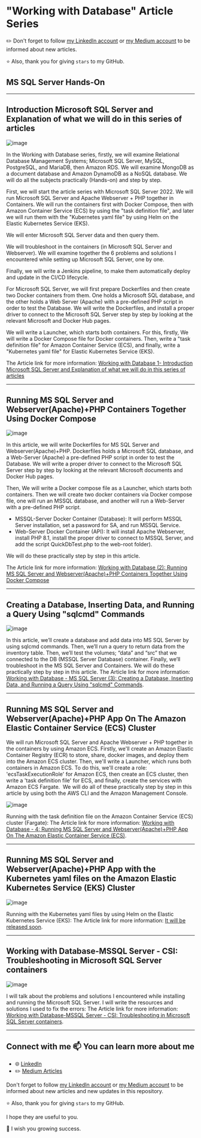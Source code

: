 # "Working with Database" Article Series

✏️ Don't forget to follow [my LinkedIn account](https://www.linkedin.com/in/cumhurakkaya/) or [my Medium account](https://cmakkaya.medium.com/) to be informed about new articles.

⭐ Also, thank you for giving `stars` to my GitHub.


## MS SQL Server Hands-On

----------------------------------------------------------------------------------------------------------------------------
## Introduction Microsoft SQL Server and Explanation of what we will do in this series of articles

![image](https://github.com/cmakkaya/mssql-server-handson/assets/110052470/6108280e-f26c-4835-b235-aae80065f7e8)

In the Working with Database series, firstly, we will examine Relational Database Management Systems; Microsoft SQL Server, MySQL, PostgreSQL, and MariaDB, then Amazon RDS. We will examine MongoDB as a document database and Amazon DynamoDB as a NoSQL database. We will do all the subjects practically (Hands-on) and step by step.

First, we will start the article series with Microsoft SQL Server 2022. We will run Microsoft SQL Server and Apache Webserver + PHP together in Containers. We will run the containers first with Docker Compose, then with Amazon Container Service (ECS) by using the "task definition file", and later we will run them with the "Kubernetes yaml file" by using Helm on the Elastic Kubernetes Service (EKS).

We will enter Microsoft SQL Server data and then query them.

We will troubleshoot in the containers (in Microsoft SQL Server and Webserver). We will examine together the 6 problems and solutions I encountered while setting up Microsoft SQL Server, one by one.

Finally, we will write a Jenkins pipeline, to make them automatically deploy and update in the CI/CD lifecycle.

For Microsoft SQL Server, we will first prepare Dockerfiles and then create two Docker containers from them. One holds a Microsoft SQL database, and the other holds a Web Server (Apache) with a pre-defined PHP script in order to test the Database. We will write the Dockerfiles, and install a proper driver to connect to the Microsoft SQL Server step by step by looking at the relevant Microsoft and Docker Hub pages.

We will write a Launcher, which starts both containers. For this, firstly, We will write a Docker Compose file for Docker containers. Then, write a "task definition file" for Amazon Container Service (ECS), and finally, write a "Kubernetes yaml file" for Elastic Kubernetes Service (EKS).

The Article link for more information: [Working with Database 1- Introduction Microsoft SQL Server and Explanation of what we will do in this series of articles](https://cmakkaya.medium.com/working-database-1-introduction-microsoft-sql-server-and-explanation-of-what-we-will-do-in-this-105bebf66a55) 

----------------------------------------------------------------------------------------------------------------------------
## Running MS SQL Server and Webserver(Apache)+PHP Containers Together Using Docker Compose

![image](https://github.com/cmakkaya/mssql-server-handson/assets/110052470/deeb21ab-8861-41d9-ba26-6f42b35b3ec8)

In this article, we will write Dockerfiles for MS SQL Server and Webserver(Apache)+PHP. Dockerfiles holds a Microsoft SQL database, and a Web-Server (Apache) a pre-defined PHP script in order to test the Database. We will write a proper driver to connect to the Microsoft SQL Server step by step by looking at the relevant Microsoft documents and Docker Hub pages.

Then, We will write a Docker compose file as a Launcher, which starts both containers. Then we will create two docker containers via Docker compose file, one will run an MSSQL database, and another will run a Web-Server with a pre-defined PHP script.
* MSSQL-Server Docker Container (Database): It will perform MSSQL Server installation, set a password for SA, and run MSSQL Service.
* Web-Server Docker Container (API): It will install Apache Webserver, install PHP 8.1, install the proper driver to connect to MSSQL Server, and add the script QuickDbTest.php to the web-root folder).

We will do these practically step by step in this article.

The Article link for more information: [Working with Database (2): Running MS SQL Server and Webserver(Apache)+PHP Containers Together Using Docker Compose](https://cmakkaya.medium.com/working-with-database-2-running-ms-sql-server-and-webserver-apache-php-containers-together-3dea9a263105) 


-----------------------------------------------------------------------------------------------------------------------------
## Creating a Database, Inserting Data, and Running a Query Using "sqlcmd" Commands

![image](https://github.com/user-attachments/assets/e8c859b2-4070-4554-b04a-afb1e12fc5e2)

In this article, we’ll create a database and add data into MS SQL Server by using sqlcmd commands. Then, we’ll run a query to return data from the inventory table. Then, we’ll test the volumes; “data” and “src” that we connected to the DB (MSSQL Server Database) container. Finally, we’ll troubleshoot in the MS SQL Server and Containers.
We will do these practically step by step in this article.
The Article link for more information: [Working with Database - MS SQL Server (3): Creating a Database, Inserting Data, and Running a Query Using "sqlcmd" Commands](https://cmakkaya.medium.com/working-with-database-ms-sql-server-3-creating-a-database-inserting-data-and-running-a-aa580206cdd6).


-----------------------------------------------------------------------------------------------------------------------------
## Running MS SQL Server and Webserver(Apache)+PHP App On The Amazon Elastic Container Service (ECS) Cluster

We will run Microsoft SQL Server and Apache Webserver + PHP together in the containers by using Amazon ECS. Firstly, we'll create an Amazon Elastic Container Registry (ECR) to store, share, docker images, and deploy them into the Amazon ECS cluster. Then, we'll write a Launcher, which runs both containers in Amazon ECS. To do this, we'll create a role: 'ecsTaskExecutionRole' for Amazon ECS, then create an ECS cluster, then write a 'task definition file' for ECS, and finally, create the services with Amazon ECS Fargate. 
We will do all of these practically step by step in this article by using both the AWS CLI and the Amazon Management Console.

![image](https://github.com/user-attachments/assets/9dae5d27-47c4-4602-81dd-afe9382c69b4)

Running with the task definition file on the Amazon Container Service (ECS) cluster (Fargate):
The Article link for more information: [Working with Database - 4: Running MS SQL Server and Webserver(Apache)+PHP App On The Amazon Elastic Container Service (ECS)](https://cmakkaya.medium.com/working-with-database-4-running-ms-sql-server-and-webserver-apache-php-app-on-the-amazon-2c2c3b1bae1b).


-----------------------------------------------------------------------------------------------------------------------------
## Running MS SQL Server and Webserver(Apache)+PHP App with the Kubernetes yaml files on the Amazon Elastic Kubernetes Service (EKS) Cluster

![image](https://github.com/cmakkaya/mssql-server-handson/assets/110052470/eb1f2753-c204-43bb-87c0-29a310146202)

Running with the Kubernetes yaml files by using Helm on the Elastic Kubernetes Service (EKS):
The Article link for more information: [It will be released soon]().


-----------------------------------------------------------------------------------------------------------------------------
## Working with Database-MSSQL Server - CSI: Troubleshooting in Microsoft SQL Server containers

![image](https://github.com/user-attachments/assets/c417351a-8423-4331-a886-cd83de6fed72)

I will talk about the problems and solutions I encountered while installing and running the Microsoft SQL Server. I will write the resources and solutions I used to fix the errors:
The Article link for more information: [Working with Database-MSSQL Server - CSI: Troubleshooting in Microsoft SQL Server containers](https://cmakkaya.medium.com/step-5-csi-troubleshooting-in-microsoft-sql-server-containers-e5c5449443dd).

-----------------------------------------------------------------------------------------------------------------------------
## Connect with me 📫 You can learn more about me

- 🌐 [LinkedIn](https://www.linkedin.com/in/cumhurakkaya/)
- ✏️ [Medium Articles](https://cmakkaya.medium.com/)

Don't forget to follow [my LinkedIn account](https://www.linkedin.com/in/cumhurakkaya/) or [my Medium account](https://cmakkaya.medium.com/) to be informed about new articles and new updates in this repository.

⭐ Also, thank you for giving `stars` to my GitHub.

I hope they are useful to you.

🙏 I wish you growing success.

